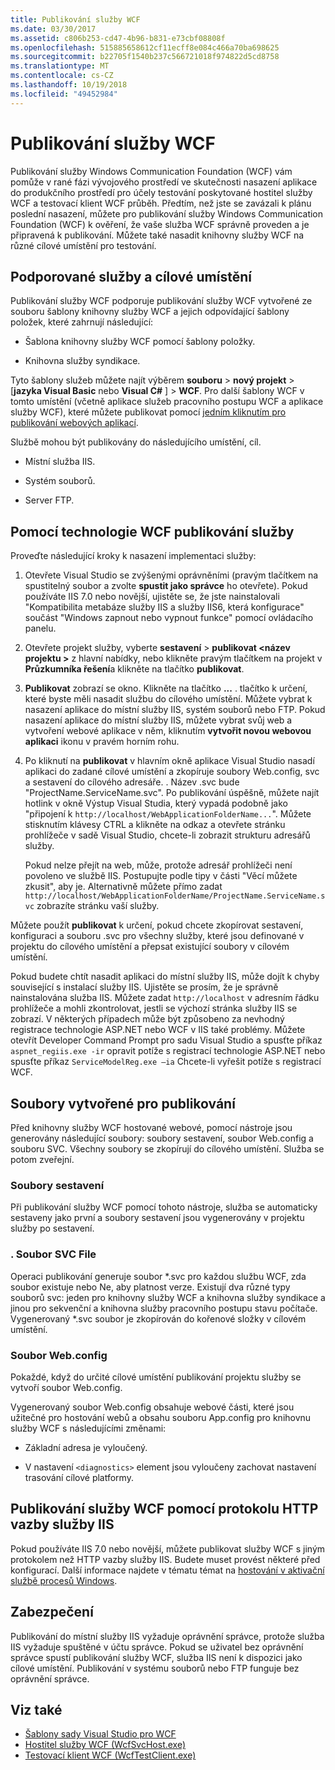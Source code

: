 ```yaml
---
title: Publikování služby WCF
ms.date: 03/30/2017
ms.assetid: c806b253-cd47-4b96-b831-e73cbf08808f
ms.openlocfilehash: 515885658612cf11ecff8e084c466a70ba698625
ms.sourcegitcommit: b22705f1540b237c566721018f974822d5cd8758
ms.translationtype: MT
ms.contentlocale: cs-CZ
ms.lasthandoff: 10/19/2018
ms.locfileid: "49452984"
---
```

# <a name="wcf-service-publishing"></a>Publikování služby WCF

Publikování služby Windows Communication Foundation (WCF) vám pomůže v rané fázi vývojového prostředí ve skutečnosti nasazení aplikace do produkčního prostředí pro účely testování poskytované hostitel služby WCF a testovací klient WCF průběh. Předtím, než jste se zavázali k plánu poslední nasazení, můžete pro publikování služby Windows Communication Foundation (WCF) k ověření, že vaše služba WCF správně proveden a je připravená k publikování. Můžete také nasadit knihovny služby WCF na různé cílové umístění pro testování.

## <a name="supported-services-and-target-locations"></a>Podporované služby a cílové umístění

Publikování služby WCF podporuje publikování služby WCF vytvořené ze souboru šablony knihovny služby WCF a jejich odpovídající šablony položek, které zahrnují následující:

-   Šablona knihovny služby WCF pomocí šablony položky.

-   Knihovna služby syndikace.

Tyto šablony služeb můžete najít výběrem **souboru** > **nový projekt** > [**jazyka Visual Basic** nebo **Visual C#** ] > **WCF**. Pro další šablony WCF v tomto umístění (včetně aplikace služeb pracovního postupu WCF a aplikace služby WCF), které můžete publikovat pomocí [jedním kliknutím pro publikování webových aplikací](https://msdn.microsoft.com/library/dd465337\(v=vs.110\).aspx).

Službě mohou být publikovány do následujícího umístění, cíl.

-   Místní služba IIS.

-   Systém souborů.

-   Server FTP.

## <a name="using-wcf-service-publishing"></a>Pomocí technologie WCF publikování služby

Proveďte následující kroky k nasazení implementaci služby:

1.  Otevřete Visual Studio se zvýšenými oprávněními (pravým tlačítkem na spustitelný soubor a zvolte **spustit jako správce** ho otevřete).  Pokud používáte IIS 7.0 nebo novější, ujistěte se, že jste nainstalovali "Kompatibilita metabáze služby IIS a služby IIS6, která konfigurace" součást "Windows zapnout nebo vypnout funkce" pomocí ovládacího panelu.

2.  Otevřete projekt služby, vyberte **sestavení** > **publikovat \<název projektu >** z hlavní nabídky, nebo klikněte pravým tlačítkem na projekt v **Průzkumníka řešení**a klikněte na tlačítko **publikovat**.

3.  **Publikovat** zobrazí se okno. Klikněte na tlačítko **...** . tlačítko k určení, které byste měli nasadit službu do cílového umístění. Můžete vybrat k nasazení aplikace do místní služby IIS, systém souborů nebo FTP. Pokud nasazení aplikace do místní služby IIS, můžete vybrat svůj web a vytvoření webové aplikace v něm, kliknutím **vytvořit novou webovou aplikaci** ikonu v pravém horním rohu.

4.  Po kliknutí na **publikovat** v hlavním okně aplikace Visual Studio nasadí aplikaci do zadané cílové umístění a zkopíruje soubory Web.config, svc a sestavení do cílového adresáře. . Název .svc bude "ProjectName.ServiceName.svc". Po publikování úspěšně, můžete najít hotlink v okně Výstup Visual Studia, který vypadá podobně jako "připojení k `http://localhost/WebApplicationFolderName...`". Můžete stisknutím klávesy CTRL a klikněte na odkaz a otevřete stránku prohlížeče v sadě Visual Studio, chcete-li zobrazit strukturu adresářů služby.

     Pokud nelze přejít na web, může, protože adresář prohlížeči není povoleno ve službě IIS. Postupujte podle tipy v části "Věcí můžete zkusit", aby je. Alternativně můžete přímo zadat `http://localhost/WebApplicationFolderName/ProjectName.ServiceName.svc` zobrazíte stránku vaší služby.

Můžete použít **publikovat** k určení, pokud chcete zkopírovat sestavení, konfiguraci a souboru .svc pro všechny služby, které jsou definované v projektu do cílového umístění a přepsat existující soubory v cílovém umístění.

Pokud budete chtít nasadit aplikaci do místní služby IIS, může dojít k chyby související s instalací služby IIS. Ujistěte se prosím, že je správně nainstalována služba IIS. Můžete zadat `http://localhost` v adresním řádku prohlížeče a mohli zkontrolovat, jestli se výchozí stránka služby IIS se zobrazí. V některých případech může být způsobeno za nevhodný registrace technologie ASP.NET nebo WCF v IIS také problémy. Můžete otevřít Developer Command Prompt pro sadu Visual Studio a spusťte příkaz `aspnet_regiis.exe -ir` opravit potíže s registrací technologie ASP.NET nebo spusťte příkaz `ServiceModelReg.exe –ia` Chcete-li vyřešit potíže s registrací WCF.

## <a name="files-generated-for-publishing"></a>Soubory vytvořené pro publikování
 Před knihovny služby WCF hostované webové, pomocí nástroje jsou generovány následující soubory: soubory sestavení, soubor Web.config a souboru SVC. Všechny soubory se zkopírují do cílového umístění. Služba se potom zveřejní.

### <a name="assembly-files"></a>Soubory sestavení
 Při publikování služby WCF pomocí tohoto nástroje, služba se automaticky sestaveny jako první a soubory sestavení jsou vygenerovány v projektu služby po sestavení.

### <a name="svc-file"></a>. Soubor SVC File
 Operaci publikování generuje soubor *.svc pro každou službu WCF, zda soubor existuje nebo Ne, aby platnost verze. Existují dva různé typy souborů svc: jeden pro knihovny služby WCF a knihovna služby syndikace a jinou pro sekvenční a knihovna služby pracovního postupu stavu počítače. Vygenerovaný \*.svc soubor je zkopírován do kořenové složky v cílovém umístění.

### <a name="webconfig-file"></a>Soubor Web.config
 Pokaždé, když do určité cílové umístění publikování projektu služby se vytvoří soubor Web.config.

 Vygenerovaný soubor Web.config obsahuje webové části, které jsou užitečné pro hostování webů a obsahu souboru App.config pro knihovnu služby WCF s následujícími změnami:

-   Základní adresa je vyloučený.

-   V nastavení `<diagnostics>` element jsou vyloučeny zachovat nastavení trasování cílové platformy.

## <a name="publishing-wcf-services-with-non-http-bindings-to-iis"></a>Publikování služby WCF pomocí protokolu HTTP vazby služby IIS
 Pokud používáte IIS 7.0 nebo novější, můžete publikovat služby WCF s jiným protokolem než HTTP vazby služby IIS. Budete muset provést některé před konfigurací. Další informace najdete v tématu témat na [hostování v aktivační službě procesů Windows](../../../docs/framework/wcf/feature-details/hosting-in-windows-process-activation-service.md).

## <a name="security"></a>Zabezpečení
 Publikování do místní služby IIS vyžaduje oprávnění správce, protože služba IIS vyžaduje spuštěné v účtu správce. Pokud se uživatel bez oprávnění správce spustí publikování služby WCF, služba IIS není k dispozici jako cílové umístění. Publikování v systému souborů nebo FTP funguje bez oprávnění správce.

## <a name="see-also"></a>Viz také

- [Šablony sady Visual Studio pro WCF](../../../docs/framework/wcf/wcf-vs-templates.md)
- [Hostitel služby WCF (WcfSvcHost.exe)](../../../docs/framework/wcf/wcf-service-host-wcfsvchost-exe.md)
- [Testovací klient WCF (WcfTestClient.exe)](../../../docs/framework/wcf/wcf-test-client-wcftestclient-exe.md)